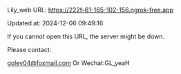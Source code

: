 Lily_web URL: https://222f-61-165-102-156.ngrok-free.app

Updated at: 2024-12-06 09:49:16

If you cannot open this URL, the server might be down.

Please contact: 

goley04@foxmail.com Or Wechat:GL_yeaH